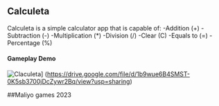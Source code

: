 ## Calculeta
Calculeta is a simple calculator app that is capable of:
-Addition (+)
-Subtraction (-)
-Multiplication (*)
-Division (/)
-Clear (C)
-Equals to (=)
-Percentage (%)

#### Gameplay Demo
![Claculeta](https://user-images.githubusercontent.com/43764423/212701141-f83df72f-7102-4d89-a64f-dcc8b8c24803.png)] (https://drive.google.com/file/d/1b9wue6B4SMST-0K5sb3700jDcZywr2Bq/view?usp=sharing)

 ##Maliyo games 2023

